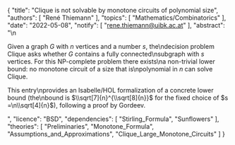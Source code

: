 {
    "title": "Clique is not solvable by monotone circuits of polynomial size",
    "authors": [
        "René Thiemann"
    ],
    "topics": [
        "Mathematics/Combinatorics"
    ],
    "date": "2022-05-08",
    "notify": [
        "rene.thiemann@uibk.ac.at"
    ],
    "abstract": "\n<p> Given a graph $G$ with $n$ vertices and a number $s$, the\ndecision problem Clique asks whether $G$ contains a fully connected\nsubgraph with $s$ vertices. For this NP-complete problem there exists\na non-trivial lower bound: no monotone circuit of a size that is\npolynomial in $n$ can solve Clique. </p><p> This entry\nprovides an Isabelle/HOL formalization of a concrete lower bound (the\nbound is $\\sqrt[7]{n}^{\\sqrt[8]{n}}$ for the fixed choice of $s =\n\\sqrt[4]{n}$), following a proof by Gordeev. </p>",
    "licence": "BSD",
    "dependencies": [
        "Stirling_Formula",
        "Sunflowers"
    ],
    "theories": [
        "Preliminaries",
        "Monotone_Formula",
        "Assumptions_and_Approximations",
        "Clique_Large_Monotone_Circuits"
    ]
}